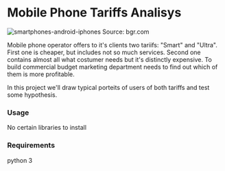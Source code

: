 # Mobile Phone Tariffs Analisys

![smartphones-android-iphones](https://user-images.githubusercontent.com/92801594/155877899-2e338756-ebab-4922-be4d-7f01876374e1.jpg)
Source: bgr.com

Mobile phone operator offers to it's clients two tariifs: "Smart" and "Ultra". First one is cheaper, but includes not so much services. Second one contains almost all what costumer needs but it's distinctly expensive. To build commercial budget marketing department needs to find out which of them is more profitable.

In this project we'll draw typical porteits of users of both tariffs and test some hypothesis.

### Usage
No certain libraries to install

### Requirements

python 3
